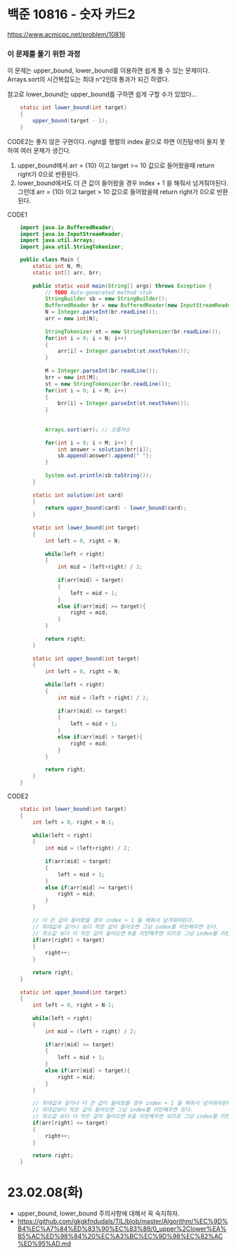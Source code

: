 # 백준 10816 - 숫자 카드2
https://www.acmicpc.net/problem/10816

### 이 문제를 풀기 위한 과정
이 문제는 upper_bound, lower_bound를 이용하면 쉽게 풀 수 있는 문제이다.  
Arrays.sort의 시간복잡도는 최대 n^2인데 통과가 되긴 하였다.  
  
참고로 lower_bound는 upper_bound를 구하면 쉽게 구할 수가 있었다...
```java
    static int lower_bound(int target)
    {
        upper_bound(target - 1);
    }
```
CODE2는 좋지 않은 구현이다. right를 행렬의 index 끝으로 하면 이진탐색이 돌지 못하여 여러 문제가 생긴다.
 1. upper_bound에서 arr = {10} 이고 target >= 10 값으로 들어왔을때 return right가 0으로 반환된다.
 2. lower_bound에서도 더 큰 값이 들어왔을 경우 index + 1 을 해줘서 넘겨줘야된다. 그런데 arr = {10} 이고 target > 10 값으로 들어왔을때 return right가 0으로 반환된다.

CODE1
```java
    import java.io.BufferedReader;
    import java.io.InputStreamReader;
    import java.util.Arrays;
    import java.util.StringTokenizer;

    public class Main {
        static int N, M;
        static int[] arr, brr;
        
        public static void main(String[] args) throws Exception {
            // TODO Auto-generated method stub
            StringBuilder sb = new StringBuilder();
            BufferedReader br = new BufferedReader(new InputStreamReader(System.in));
            N = Integer.parseInt(br.readLine());
            arr = new int[N];
            
            StringTokenizer st = new StringTokenizer(br.readLine());
            for(int i = 0; i < N; i++)
            {
                arr[i] = Integer.parseInt(st.nextToken());
            }
            
            M = Integer.parseInt(br.readLine());
            brr = new int[M];
            st = new StringTokenizer(br.readLine());
            for(int i = 0; i < M; i++)
            {
                brr[i] = Integer.parseInt(st.nextToken());
            }
            
            
            Arrays.sort(arr); // 오름차순
            
            for(int i = 0; i < M; i++) {
                int answer = solution(brr[i]);
                sb.append(answer).append(" ");
            }
            
            System.out.println(sb.toString());
        }
        
        static int solution(int card)
        {
            return upper_bound(card) - lower_bound(card);
        }
        
        static int lower_bound(int target)
        {
            int left = 0, right = N;
            
            while(left < right)
            {
                int mid = (left+right) / 2;
                
                if(arr[mid] < target)
                {
                    left = mid + 1;
                }
                else if(arr[mid] >= target){
                    right = mid;
                }
            }
        
            return right;
        }
        
        static int upper_bound(int target)
        {
            int left = 0, right = N;
            
            while(left < right)
            {
                int mid = (left + right) / 2;
                
                if(arr[mid] <= target)
                {
                    left = mid + 1;
                }
                else if(arr[mid] > target){
                    right = mid;
                }
            }
            
            return right;
        }
    }
```
  
CODE2
```java
    static int lower_bound(int target)
	{
		int left = 0, right = N-1;
		
		while(left < right)
		{
			int mid = (left+right) / 2;
			
			if(arr[mid] < target)
			{
				left = mid + 1;
			}
			else if(arr[mid] >= target){
				right = mid;
			}
		}
		
        // 더 큰 값이 들어왔을 경우 index + 1 을 해줘서 넘겨줘야된다.
		// 최대값과 같거나 보다 작은 값이 들어오면 그냥 index를 리턴해주면 된다.
		// 최소값 보다 더 작은 값이 들어오면 0을 리턴해주면 되므로 그냥 index를 리턴해주면된다.
		if(arr[right] < target)
		{
			right++;
		}
		
		return right;
	}
	
	static int upper_bound(int target)
	{
		int left = 0, right = N-1;
		
		while(left < right)
		{
			int mid = (left + right) / 2;
			
			if(arr[mid] <= target)
			{
				left = mid + 1;
			}
			else if(arr[mid] > target){
				right = mid;
			}
		}
		
        // 최대값과 같거나 더 큰 값이 들어왔을 경우 index + 1 을 해줘서 넘겨줘야된다.
		// 최대값보다 작은 값이 들어오면 그냥 index를 리턴해주면 된다.
		// 최소값 보다 더 작은 값이 들어오면 0을 리턴해주면 되므로 그냥 index를 리턴해주면된다.
		if(arr[right] <= target)
		{
			right++;
		}
		
		return right;
	}
```


# 23.02.08(화)
* upper_bound, lower_bound 주의사항에 대해서 꼭 숙지하자.
* https://github.com/gkgkfndudals/TIL/blob/master/Algorithm/%EC%9D%B4%EC%A7%84%ED%83%90%EC%83%89/0_upper%2Clower%EA%B5%AC%ED%98%84%20%EC%A3%BC%EC%9D%98%EC%82%AC%ED%95%AD.md